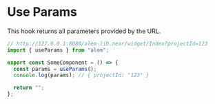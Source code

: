 # Use Params

This hook returns all parameters provided by the URL.

```ts
// http://127.0.0.1:8080/alem-lib.near/widget/Index?projectId=123
import { useParams } from "alem";

export const SomeComponent = () => {
  const params = useParams();
  console.log(params); // { projectId: "123" }

  return "";
};
```
